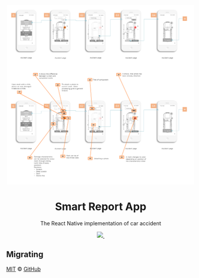 <p align="center">
  <img width="500px" src="./wireframe_motorai12.png">
</p>

<h1 align="center">Smart Report App</h1>

<p align="center">The React Native implementation of car accident </p>

<p align="center">
  <a aria-label="contributors graph" href="https://github.com/primer/css/graphs/contributors">
    <img src="https://img.shields.io/github/contributors/primer/css.svg">
  </a>
  <a aria-label="last commit" href="https://github.com/primer/css/commits/master">
    <img alt="" src="https://img.shields.io/github/last-commit/primer/css.svg">
  </a>
</p>

## Migrating

[MIT](./LICENSE) &copy; [GitHub](https://github.com/)


[install-npm]: https://docs.npmjs.com/getting-started/installing-node
[npm]: https://www.npmjs.com/
[primer]: https://primer.style
[sass]: http://sass-lang.com/
